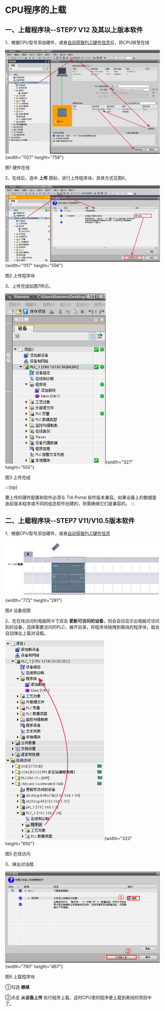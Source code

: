 # CPU程序的上载

## 一、上载程序块\--STEP7 V12 及其以上版本软件

1、根据CPU型号添加硬件，或者[自动获取PLC硬件信息](06-detect_hardware.md)后，将CPU转至在线

![](images/7-1.png){width="1127" height="758"}

图1 硬件在线

2、在线后，选中 **上传** 图标，进行上传程序块，具体方式见图6，

![](images/7-2.png){width="1117" height="556"}

图2 上传程序块

3、上传完成如图7所示。

![](images/7-3.png){width="327" height="555"}

图3 上传完成

:::{tip}

要上传的硬件配置和软件必须与 TIA Portal 软件版本兼容。如果设备上的数据是由前版本程序或不同的组态软件创建的，则需确保它们是兼容的。
:::

## 二、上载程序块\--STEP7 V11/V10.5版本软件

1、根据CPU型号添加硬件，或者[自动获取PLC硬件信息](06-detect_hardware.html)

![](images/7-4.png){width="772" height="281"}

图4 设备视图

2、在在线访问的电脑网卡下双击 **更新可访问的设备**，则会自动显示出电脑可访问到的设备，选择需要访问的PLC，展开目录，将程序块拖拽到离线的程序块，就会自动弹出上载对话框。

![](images/7-5.png){width="323" height="650"}

图5 在线访问

3、弹出对话框

![](images/7-6.png){width="790" height="467"}

图6 上载程序块

①勾选 **继续**

②点击 **从设备上传** 执行程序上载，这时CPU里的程序便上载到离线的项目中了。

